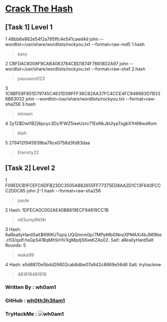 # [Crack The Hash](https://www.tryhackme.com/room/crackthehash)

## [Task 1] Level 1

1 48bb6e862e54f2a795ffc4e541caed4d
	john --wordlist=/usr/share/wordlists/rockyou.txt --format=raw-md5 1.hash
> easy

2 CBFDAC6008F9CAB4083784CBD1874F76618D2A97
	john --wordlist=/usr/share/wordlists/rockyou.txt --format=raw-sha1 2.hash
> password123

3 1C8BFE8F801D79745C4631D09FFF36C82AA37FC4CCE4FC946683D7B336B63032
	john --wordlist=/usr/share/wordlists/rockyou.txt --format=raw-sha256 3.hash
> letmein


4 $2y$12$Dwt1BZj6pcyc3Dy1FWZ5ieeUznr71EeNkJkUlypTsgbX1H68wsRom
> bleh

5 279412f945939ba78ce0758d3fd83daa
> Eternity22


## [Task 2] Level 2

1 F09EDCB1FCEFC6DFB23DC3505A882655FF77375ED8AA2D1C13F640FCCC2D0C85
	john 2-1.hash --format=raw-sha256
> paule

2 Hash: 1DFECA0C002AE40B8619ECF94819CC1B
> n63umy8lkf4i

3 Hash: $6$aReallyHardSalt$6WKUTqzq.UQQmrm0p/7MPpMbGNnzXPMAXi4bJMl9be.cfi3/qxIf.hsGpS41BqMhSrHVXgMpdjS6xeKZAs02.
	Salt: aReallyHardSalt
	Rounds: 5
> waka99

4 Hash: e5d8870e5bdd26602cab8dbe07a942c8669e56d6
	Salt: tryhackme
> 481616481616


### Written By : wh0am1

### GitHub : [wh0th3h3llam1](https://github.com/wh0th3h3llam1)

### TryHackMe : ![wh0am1](http://tryhackme-badges.s3.amazonaws.com/wh0am1.png "wh0am1")
